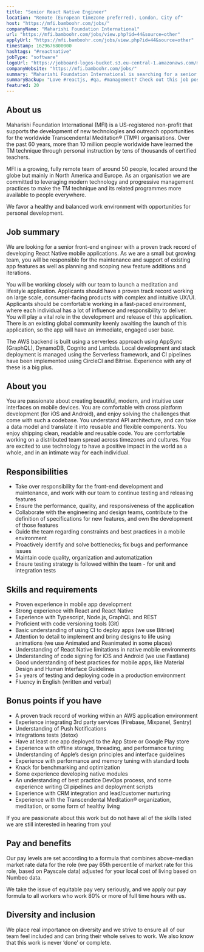 ```yaml
---
title: "Senior React Native Engineer"
location: "Remote (European timezone preferred), London, City of"
host: "https://mfi.bamboohr.com/jobs/"
companyName: "Maharishi Foundation International"
url: "https://mfi.bamboohr.com/jobs/view.php?id=44&source=other"
applyUrl: "https://mfi.bamboohr.com/jobs/view.php?id=44&source=other"
timestamp: 1629676800000
hashtags: "#reactnative"
jobType: "software"
logoUrl: "https://jobboard-logos-bucket.s3.eu-central-1.amazonaws.com/maharishi-foundation-international"
companyWebsite: "https://mfi.bamboohr.com/jobs/"
summary: "Maharishi Foundation International is searching for a senior front-end react native engineer that has strong experience with React and React Native ."
summaryBackup: "Love #reactjs, #qa, #management? Check out this job post!"
featured: 20
---
```


## About us

Maharishi Foundation International (MFI) is a US-registered non-profit that supports the development of new technologies and outreach opportunities for the worldwide Transcendental Meditation® (TM®) organisations. Over the past 60 years, more than 10 million people worldwide have learned the TM technique through personal instruction by tens of thousands of certified teachers. 

MFI is a growing, fully remote team of around 50 people, located around the globe but mainly in North America and Europe. As an organisation we are committed to leveraging modern technology and progressive management practices to make the TM technique and its related programmes more available to people everywhere. 

We favor a healthy and balanced work environment with opportunities for personal development.

## Job summary

We are looking for a senior front-end engineer with a proven track record of developing React Native mobile applications. As we are a small but growing team, you will be responsible for the maintenance and support of existing app features as well as planning and scoping new feature additions and iterations.

You will be working closely with our team to launch a meditation and lifestyle application. Applicants should have a proven track record working on large scale, consumer-facing products with complex and intuitive UX/UI. Applicants should be comfortable working in a fast-paced environment, where each individual has a lot of influence and responsibility to deliver. You will play a vital role in the development and release of this application. There is an existing global community keenly awaiting the launch of this application, so the app will have an immediate, engaged user base. 

The AWS backend is built using a serverless approach using AppSync (GraphQL), DynamoDB, Cognito and Lambda. Local development and stack deployment is managed using the Serverless framework, and CI pipelines have been implemented using CircleCI and Bitrise. Experience with any of these is a big plus.

## About you

You are passionate about creating beautiful, modern, and intuitive user interfaces on mobile devices. You are comfortable with cross platform development (for iOS and Android), and enjoy solving the challenges that come with such a codebase. You understand API architecture, and can take a data model and translate it into reusable and flexible components. You enjoy shipping clean, readable and reusable code. You are comfortable working on a distributed team spread across timezones and cultures. You are excited to use technology to have a positive impact in the world as a whole, and in an intimate way for each individual. 

## Responsibilities

*   Take over responsibility for the front-end development and maintenance, and work with our team to continue testing and releasing features
*   Ensure the performance, quality, and responsiveness of the application
*   Collaborate with the engineering and design teams, contribute to the definition of specifications for new features, and own the development of those features
*   Guide the team regarding constraints and best practices in a mobile environment
*   Proactively identify and solve bottlenecks; fix bugs and performance issues
*   Maintain code quality, organization and automatization
*   Ensure testing strategy is followed within the team - for unit and integration tests

## Skills and requirements

*   Proven experience in mobile app development 
*   Strong experience with React and React Native 
*   Experience with Typescript, Node.js, GraphQL and REST
*   Proficient with code versioning tools (Git)
*   Basic understanding of using CI to deploy apps (we use Bitrise)
*   Attention to detail to implement and bring designs to life using animations (we use Animated and Reanimated in some places)
*   Understanding of React Native limitations in native mobile environments
*   Understanding of code signing for iOS and Android (we use Fastlane)
*   Good understanding of best practices for mobile apps, like Material Design and Human Interface Guidelines
*   5+ years of testing and deploying code in a production environment
*   Fluency in English (written and verbal)

## Bonus points if you have 

*   A proven track record of working within an AWS application environment
*   Experience integrating 3rd party services (Firebase, Mixpanel, Sentry)
*   Understanding of Push Notifications
*   Integrations tests (detox)
*   Have at least one app deployed to the App Store or Google Play store
*   Experience with offline storage, threading, and performance tuning
*   Understanding of Apple’s design principles and interface guidelines
*   Experience with performance and memory tuning with standard tools
*   Knack for benchmarking and optimization
*   Some experience developing native modules
*   An understanding of best practice DevOps process, and some experience writing CI pipelines and deployment scripts
*   Experience with CRM integration and lead/customer nurturing
*   Experience with the Transcendental Meditation® organization, meditation, or some form of healthy living

If you are passionate about this work but do not have all of the skills listed we are still interested in hearing from you! 

## Pay and benefits

Our pay levels are set according to a formula that combines above-median market rate data for the role (we pay 65th percentile of market rate for this role, based on Payscale data) adjusted for your local cost of living based on Numbeo data.

We take the issue of equitable pay very seriously, and we apply our pay formula to all workers who work 80% or more of full time hours with us.

## Diversity and inclusion

We place real importance on diversity and we strive to ensure all of our team feel included and can bring their whole selves to work. We also know that this work is never ‘done’ or complete.
